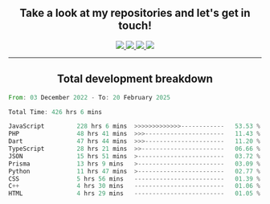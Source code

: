 <h2 align="center">
  Take a look at my repositories and let's get in touch!
</h2>
<p align="center">
  <a href="https://www.instagram.com/rayhanarkan?igsh=MXM3dHhmMTZ3ZWVsaA==">
    <img src="https://img.icons8.com/material-outlined/30/689d6a/instagram.png"/>
  </a>
  <a href="https://www.linkedin.com/in/rayhanarkan/">
    <img src="https://img.icons8.com/material-outlined/30/689d6a/linkedin.png"/>
  </a>
  <a href="">
    <img src="https://img.icons8.com/material-outlined/30/689d6a/geography.png"/>
  </a>
  <a href="mailto:rayhanarkan30@gmail.com">
    <img src="https://img.icons8.com/material-outlined/30/689d6a/email.png"/>
  </a>
</p>

---

<h2 align="center">Total development breakdown</h2>

<p align="center">
<!--START_SECTION:waka-->

```rust
From: 03 December 2022 - To: 20 February 2025

Total Time: 426 hrs 6 mins

JavaScript         228 hrs 6 mins  >>>>>>>>>>>>>------------   53.53 %
PHP                48 hrs 41 mins  >>>----------------------   11.43 %
Dart               47 hrs 44 mins  >>>----------------------   11.20 %
TypeScript         28 hrs 21 mins  >>-----------------------   06.66 %
JSON               15 hrs 51 mins  >------------------------   03.72 %
Prisma             13 hrs 9 mins   >------------------------   03.09 %
Python             11 hrs 47 mins  >------------------------   02.77 %
CSS                5 hrs 56 mins   -------------------------   01.39 %
C++                4 hrs 30 mins   -------------------------   01.06 %
HTML               4 hrs 29 mins   -------------------------   01.05 %
```

<!--END_SECTION:waka-->
</p>
